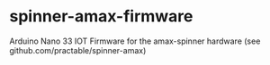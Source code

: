 # spinner-amax-firmware
Arduino Nano 33 IOT Firmware for the amax-spinner hardware (see github.com/practable/spinner-amax)
